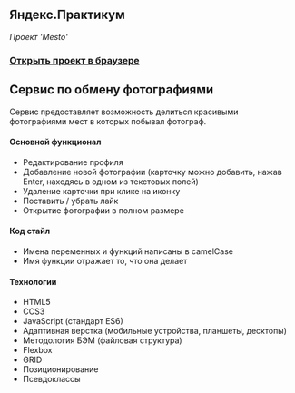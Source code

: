 ## Яндекс.Практикум 
*Проект 'Mesto'*
### [Открыть проект в браузере](https://sjwopi.github.io/mesto/)

## Сервис по обмену фотографиями
Сервис предоставляет возможность делиться красивыми фотографиями мест в которых побывал фотограф.

#### Основной функционал
+ Редактирование профиля
+ Добавление новой фотографии (карточку можно добавить, нажав Enter, находясь в одном из текстовых полей)
+ Удаление карточки при клике на иконку
+ Поставить / убрать лайк
+ Открытие фотографии в полном размере

#### Код стайл
+ Имена переменных и функций написаны в camelCase
+ Имя функции отражает то, что она делает

#### Технологии
+ HTML5
+ CCS3
+ JavaScript (стандарт ES6)
+ Адаптивная верстка (мобильные устройства, планшеты, десктопы)
+ Методология БЭМ (файловая структура)
+ Flexbox
+ GRID
+ Позиционирование
+ Псевдоклассы